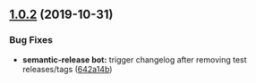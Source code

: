 ## [1.0.2](https://github.com/newrelic/nr1-customer-journey/compare/v1.0.1...v1.0.2) (2019-10-31)


### Bug Fixes

* **semantic-release bot:** trigger changelog after removing test releases/tags ([642a14b](https://github.com/newrelic/nr1-customer-journey/commit/642a14bac1f417e960fb6ee20c8aa2850673955a))

